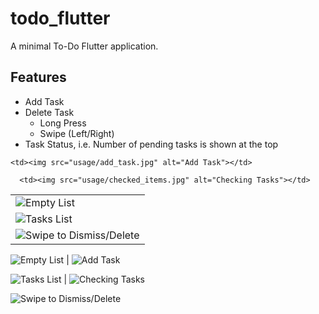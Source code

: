 # todo_flutter

A minimal To-Do Flutter application. 

## Features

- Add Task
- Delete Task
    - Long Press
    - Swipe (Left/Right)
- Task Status, i.e. Number of pending tasks is shown at the top
 

<table>
  <tr>
    <td> <img src="usage/empty_list.jpg"  alt="Empty List"></td>

    <td><img src="usage/add_task.jpg" alt="Add Task"></td>
   </tr> 
   <tr>
      <td><img src="usage/task_list.jpg" alt="Tasks List"></td>

      <td><img src="usage/checked_items.jpg" alt="Checking Tasks"></td>
  </tr>
  <tr>
        <td><img src="usage/swipe_dismiss.jpg" alt="Swipe to Dismiss/Delete"></td>
    </tr>
  
</table>


![Empty List](usage/empty_list.jpg) | ![Add Task](usage/add_task.jpg)

![Tasks List](usage/task_list.jpg) | ![Checking Tasks](usage/checked_items.jpg)

![Swipe to Dismiss/Delete](usage/swipe_dismiss.jpg)

